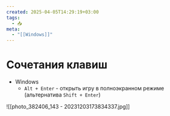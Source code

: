 ```yaml
---
created: 2025-04-05T14:29:19+03:00
tags:
  - 📥
meta:
  - "[[Windows]]"
---
```


# Сочетания клавиш

 - Windows
	 - `Alt + Enter` - открыть игру в полноэкранном режиме (альтернатива `Shift + Enter`)

![[photo_382406_143 - 20231203173834337.jpg]]




